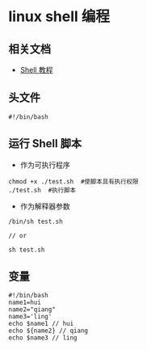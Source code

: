 # linux shell 编程

## 相关文档

- [Shell 教程](http://www.runoob.com/linux/linux-shell.html)

## 头文件

```
#!/bin/bash
```

## 运行 Shell 脚本

- 作为可执行程序

```
chmod +x ./test.sh  #使脚本具有执行权限
./test.sh  #执行脚本
```

- 作为解释器参数

```
/bin/sh test.sh

// or

sh test.sh
```

## 变量

```
#!/bin/bash
name1=hui
name2="qiang"
name3='ling'
echo $name1 // hui
echo ${name2} // qiang
echo $name3 // ling
```
